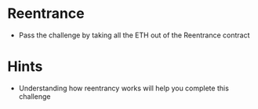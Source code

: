 # Reentrance

- Pass the challenge by taking all the ETH out of the Reentrance contract

# Hints

- Understanding how reentrancy works will help you complete this challenge
